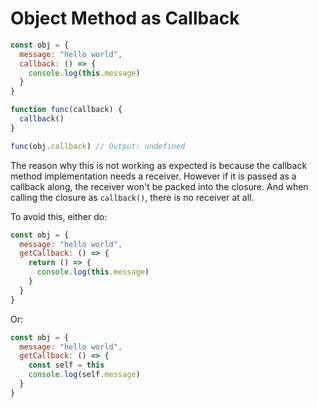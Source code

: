 # Object Method as Callback

```javascript
const obj = {
  message: "hello world",
  callback: () => {
    console.log(this.message)
  }
}

function func(callback) {
  callback()
}

func(obj.callback) // Output: undefined
```

The reason why this is not working as expected is because the callback method implementation needs a receiver. However if it is passed as a callback along, the receiver won't be packed into the closure. And when calling the closure as `callback()`, there is no receiver at all.

To avoid this, either do:
```javascript
const obj = {
  message: "hello world",
  getCallback: () => {
    return () => {
      console.log(this.message)
    }
  }
}
```

Or:
```javascript
const obj = {
  message: "hello world",
  getCallback: () => {
    const self = this
    console.log(self.message)
  }
}
```

